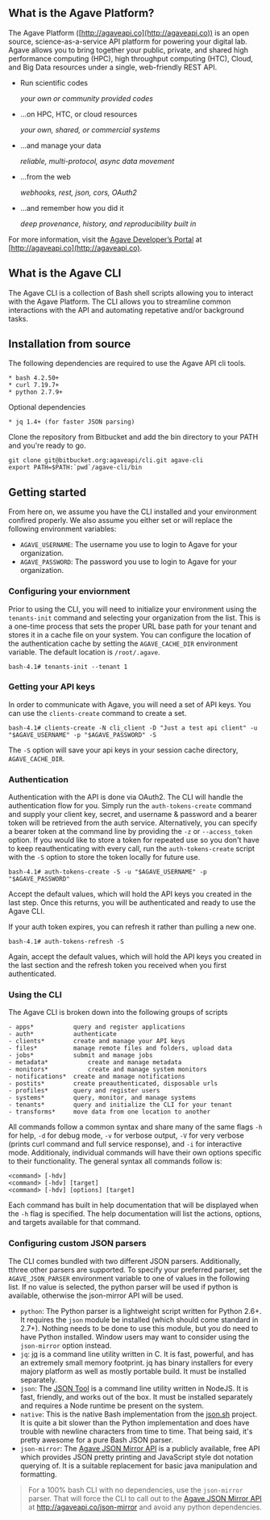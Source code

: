 ## What is the Agave Platform?

The Agave Platform ([http://agaveapi.co](http://agaveapi.co)) is an open source, science-as-a-service API platform for powering your digital lab. Agave allows you to bring together your public, private, and shared high performance computing (HPC), high throughput computing (HTC), Cloud, and Big Data resources under a single, web-friendly REST API.

* Run scientific codes

	*your own or community provided codes*

* ...on HPC, HTC, or cloud resources

	*your own, shared, or commercial systems*

* ...and manage your data

	*reliable, multi-protocol, async data movement*

* ...from the web

	*webhooks, rest, json, cors, OAuth2*

* ...and remember how you did it

	*deep provenance, history, and reproducibility built in*

For more information, visit the [Agave Developer’s Portal](http://agaveapi.co) at [http://agaveapi.co](http://agaveapi.co).


## What is the Agave CLI

The Agave CLI is a collection of Bash shell scripts allowing you to interact with the Agave Platform. The CLI allows you to streamline common interactions with the API and automating repetative and/or background tasks.


## Installation from source

The following dependencies are required to use the Agave API cli tools.

	* bash 4.2.50+
	* curl 7.19.7+
	* python 2.7.9+

Optional dependencies

	* jq 1.4+ (for faster JSON parsing)

Clone the repository from Bitbucket and add the bin directory to your PATH and you're ready to go.

	git clone git@bitbucket.org:agaveapi/cli.git agave-cli
	export PATH=$PATH:`pwd`/agave-cli/bin

## Getting started

From here on, we assume you have the CLI installed and your environment confired properly. We also assume you either set or will replace the following environment variables:

* `AGAVE_USERNAME`: The username you use to login to Agave for your organization.
* `AGAVE_PASSWORD`: The password you use to login to Agave for your organization.


### Configuring your enviornment

Prior to using the CLI, you will need to initialize your environment using the `tenants-init` command and selecting your organization from the list. This is a one-time process that sets the proper URL base path for your tenant and stores it in a cache file on your system. You can configure the location of the authentication cache by setting the `AGAVE_CACHE_DIR` environment variable. The default location is `/root/.agave`.

	bash-4.1# tenants-init --tenant 1


### Getting your API keys

In order to communicate with Agave, you will need a set of API keys. You can use the `clients-create` command to create a set.

	bash-4.1# clients-create -N cli_client -D "Just a test api client" -u "$AGAVE_USERNAME" -p "$AGAVE_PASSWORD" -S

The `-S` option will save your api keys in your session cache directory, `AGAVE_CACHE_DIR`.


### Authentication

Authentication with the API is done via OAuth2. The CLI will handle the authentication flow for you. Simply run the `auth-tokens-create` command and supply your client key, secret, and username & password and a bearer token will be retrieved from the auth service. Alternatively, you can specify a bearer token at the command line by providing the `-z` or `--access_token` option. If you would like to store a token for repeated use so you don't have to keep reauthenticating with every call, run the `auth-tokens-create` script with the `-S` option to store the token locally for future use.

	bash-4.1# auth-tokens-create -S -u "$AGAVE_USERNAME" -p "$AGAVE_PASSWORD"

Accept the default values, which will hold the API keys you created in the last step. Once this returns, you will be authenticated and ready to use the Agave CLI.

If your auth token expires, you can refresh it rather than pulling a new one.

	bash-4.1# auth-tokens-refresh -S

Again, accept the default values, which will hold the API keys you created in the last section and the refresh token you received when you first authenticated.


### Using the CLI

The Agave CLI is broken down into the following groups of scripts

	- apps*           query and register applications
	- auth*           authenticate
	- clients*        create and manage your API keys
	- files*          manage remote files and folders, upload data
	- jobs*           submit and manage jobs
	- metadata*			  create and manage metadata
	- monitors*			  create and manage system monitors
	- notifications*  create and manage notifications
	- postits*        create preauthenticated, disposable urls
	- profiles*       query and register users
	- systems*        query, monitor, and manage systems
	- tenants*        query and initialize the CLI for your tenant
	- transforms*     move data from one location to another

All commands follow a common syntax and share many of the same flags `-h` for help, `-d` for debug mode, `-v` for verbose output, `-V` for very verbose (prints curl command and full service response), and `-i` for interactive mode. Additionaly, individual commands will have their own options specific to their functionality. The general syntax all commands follow is:

	<command> [-hdv]
	<command> [-hdv] [target]
	<command> [-hdv] [options] [target]

Each command has built in help documentation that will be displayed when the `-h` flag is specified. The help documentation will list the actions, options, and targets available for that command.

### Configuring custom JSON parsers

The CLI comes bundled with two different JSON parsers. Additionally, tthree other parsers are supported. To specify your preferred parser, set the `AGAVE_JSON_PARSER` environment variable to one of values in the following list. If no value is selected, the python parser will be used if python is available, otherwise the json-mirror API will be used.

* `python`: The Python parser is a lightweight script written for Python 2.6+. It requires the `json` module be installed (which should come standard in 2.7+). Nothing needs to be done to use this module, but you do need to have Python installed. Window users may want to consider using the `json-mirror` option instead.
* `jq`: [jq](https://stedolan.github.io/jq/) is a command line utility written in C. It is fast, powerful, and has an extremely small memory footprint. jq has binary installers for every majory platform as well as mostly portable build. It must be installed separately.
* `json`: The [JSON Tool](http://trentm.com/json/) is a command line utility written in NodeJS. It is fast, friendly, and works out of the box. It must be installed separately and requires a Node runtime be present on the system.
* `native`: This is the native Bash implementation from the [json.sh](https://github.com/dominictarr/JSON.sh) project. It is quite a bit slower than the Python implementation and does have trouble with newline characters from time to time. That being said, it's pretty awesome for a pure Bash JSON parser.
* `json-mirror`: The [Agave JSON Mirror API](https://bitbucket.org/taccaci/agave-json-mirror) is a publicly available, free API which provides JSON pretty printing and JavaScript style dot notation querying of. It is a suitable replacement for basic java manipulation and formatting.

>  For a 100% bash CLI with no dependencies, use the `json-mirror` parser. That will force the CLI to call out to the [Agave JSON Mirror API](https://bitbucket.org/taccaci/agave-json-mirror) at http://agaveapi.co/json-mirror and avoid any python dependencies.